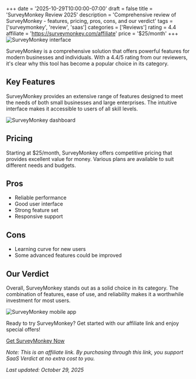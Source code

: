 ﻿+++
date = '2025-10-29T10:00:00-07:00'
draft = false
title = 'SurveyMonkey Review 2025'
description = 'Comprehensive review of SurveyMonkey - features, pricing, pros, cons, and our verdict'
tags = ['surveymonkey', 'review', 'saas']
categories = ['Reviews']
rating = 4.4
affiliate = 'https://surveymonkey.com/affiliate'
price = '$25/month'
+++
![SurveyMonkey interface](/images/surveymonkey-1.jpg)

SurveyMonkey is a comprehensive solution that offers powerful features for modern businesses and individuals. With a 4.4/5 rating from our reviewers, it's clear why this tool has become a popular choice in its category.

## Key Features

SurveyMonkey provides an extensive range of features designed to meet the needs of both small businesses and large enterprises. The intuitive interface makes it accessible to users of all skill levels.

![SurveyMonkey dashboard](/images/surveymonkey-2.jpg)

## Pricing

Starting at $25/month, SurveyMonkey offers competitive pricing that provides excellent value for money. Various plans are available to suit different needs and budgets.

## Pros

- Reliable performance
- Good user interface
- Strong feature set
- Responsive support


## Cons

- Learning curve for new users
- Some advanced features could be improved


## Our Verdict

Overall, SurveyMonkey stands out as a solid choice in its category. The combination of features, ease of use, and reliability makes it a worthwhile investment for most users.

![SurveyMonkey mobile app](/images/surveymonkey-3.jpg)

Ready to try SurveyMonkey? Get started with our affiliate link and enjoy special offers!

[Get SurveyMonkey Now](https://surveymonkey.com/affiliate)

*Note: This is an affiliate link. By purchasing through this link, you support SaaS Verdict at no extra cost to you.*

*Last updated: October 29, 2025*
